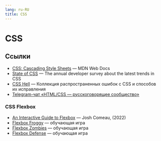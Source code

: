 ```yaml
---
lang: ru-RU 
title: CSS
---
```

# CSS

## Ссылки
- [CSS: Cascading Style Sheets](https://developer.mozilla.org/en-US/docs/Web/CSS) — MDN Web Docs
- [State of CSS](https://stateofcss.com/ru-ru/) — The annual developer survey about the latest trends in CSS
- [CSS Hell](https://csshell.dev/) — Коллекция распространенных ошибок с CSS и способов их исправления
- [Telegram-чат «HTML/CSS — русскоговорящее сообщество»](https://t.me/css_ru)

### CSS Flexbox
- [An Interactive Guide to Flexbox](https://www.joshwcomeau.com/css/interactive-guide-to-flexbox/) — Josh Comeau, (2022)
- [Flexbox Froggy](http://flexboxfroggy.com/#ru) — обучающая игра
- [Flexbox Zombies](https://mastery.games/flexboxzombies/) — обучающая игра
- [Flexbox Defense](http://www.flexboxdefense.com/) — обучающая игра
